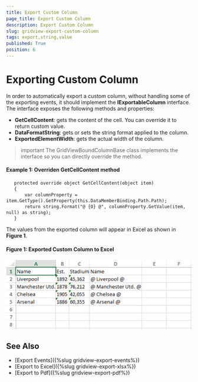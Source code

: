 ```yaml
---
title: Export Custom Column
page_title: Export Custom Column
description: Export Custom Column
slug: gridview-export-custom-column
tags: export,string,value
published: True
position: 6
---
```


# Exporting Custom Column

In order to automatically export a custom column, without handling some of the exporting events, it should implement the **IExportableColumn** interface. The interface exposes  the following methods and properties:

* **GetCellContent**: gets the content of the cell. You can override it to return custom value.
* **DataFormatString**:  gets or sets the string format applied to the column.
* **ExportedElementWidth**:  gets the actual width of the column.

>important The GridViewBoundColumnBase class implements the interface so you can directly override the method.

#### **Example 1: Overriden GetCellContent method**
 
	   protected override object GetCellContent(object item)
	   {
	       var columnProperty = item.GetType().GetProperty(this.DataMemberBinding.Path.Path);
	       return string.Format("@ {0} @", columnProperty.GetValue(item, null) as string);
	   }
 
The values from the exported column will appear in Excel as shown in **Figure 1**.

#### **Figure 1: Exported Custom Column to Excel**

![exported custom column](images/gridview_exported-custom-column.png)

## See Also

* [Export Events]({%slug gridview-export-events%})
* [Export to Excel]({%slug gridview-export-xlsx%})
* [Export to Pdf]({%slug gridview-export-pdf%})